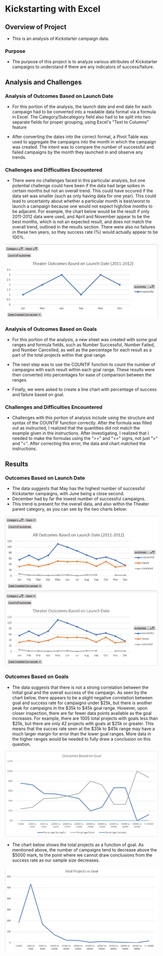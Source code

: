 # Kickstarting with Excel

## Overview of Project
* This is an analysis of Kickstarter campaign data.

### Purpose
* The purpose of this project is to analyze various attributes of Kickstarter campaigns to understand if there are any indicators of success/failure.

## Analysis and Challenges

### Analysis of Outcomes Based on Launch Date
* For this portion of the analysis, the launch date and end date for each campaign had to be converted into a readable data format via a formula in Excel. The Category/Subcategory field also had to be split into two separate fields for proper grouping, using Excel's "Text to Columns" feature

* After converting the dates into the correct format, a Pivot Table was used to aggregate the campaigns into the month in which the campaign was created. The intent was to compare the number of successful and failed campaigns by the month they launched in and observe any trends. 

### Challenges and Difficulties Encountered

* There were no challenges faced in this particular analysis, but one potential challenge could have been if the data had large spikes in certain months but not an overall trend. This could have occured if the data set was smaller (such as only having data for one year). This could lead to uncertainty about whether a particular month is best/worst to launch a campaign because one would not expect high/low months to be adjacent. For example, the chart below would be the result if only 2011-2012 data were used, and April and November appear to be the best months, which is not an expected result, and does not match the overall trend, outlined in the results section. There were also no failures in these two years, so they success rate (%) would actually appear to be 100%.

![alt text](https://github.com/XZandermarsh/Kickstarter_Challenge/blob/master/Results%20by%20Start%20Month%202011%202012.png "Theater Outcomes vs Launch Date (2011-2012)")

### Analysis of Outcomes Based on Goals

* For this portion of the analysis, a new sheet was created with some goal ranges and formula fields, such as Number Successful, Number Failed, and Number Cancelled, as well as the percentage for each result as a part of the total projects within that goal range.

* The next step was to use the COUNTIF function to count the number of campaigns with each result within each goal range. These results were then converted into percentages for ease of comparison between the ranges.

* Finally, we were asked to create a line chart with percentage of success and failure based on goal.

### Challenges and Difficulties Encountered

* Challenges with this portion of analysis include using the structure and syntax of the COUNTIF function correctly. After the formula was filled out as instructed, I realized that the quantities did not match the example given in the instructions. After investigating, I realized that I needed to make the formulas using the ">=" and "<=" signs, not just ">" and "<". After correcting this error, the data and chart matched the instructions.

## Results

### Outcomes Based on Launch Date
* The data suggests that May has the highest number of successful Kickstarter campaigns, with June being a close second.
* December had by far the lowest number of successful campaigns.
* This trend is present for the overall data, and also within the Theater parent category, as you can see by the two charts below:

![alt text](https://github.com/XZandermarsh/Kickstarter_Challenge/blob/master/All_Outcomes_vs_Launch.png "All Outcomes vs Launch Date")
![alt text](https://github.com/XZandermarsh/Kickstarter_Challenge/blob/master/Theater_Outcomes_vs_Launch.png "Theater Outcomes vs Launch Date")


### Outcomes Based on Goals

* The data suggests that there is not a strong correlation between the initial goal and the overall success of the campaign. As seen by the chart below, there appears to be a slight negative correlation between goal and success rate for campaigns under $25k, but there is another peak for campaigns in the $35k to $45k goal range. However, upon closer inspection, there are far fewer data points available as the goal increases. For example, there are 1005 total projects with goals less than $25k, but there are only 42 projects with goals at $25k or greater. This means that the succes rate seen at the $35k to $45k range may have a much larger margin for error than the lower goal ranges. More data in the higher ranges would be needed to fully draw a conclusion on this question.

![alt text](https://github.com/XZandermarsh/Kickstarter_Challenge/blob/master/Outcomes_vs_Goals.png "Outcomes vs Goals")

* The chart below shows the total projects as a function of goal. As mentioned above, the number of campaigns tend to decrease above the $5000 mark, to the point where we cannot draw conclusions from the success rate as our sample size decreases. 

![alt text](https://github.com/XZandermarsh/Kickstarter_Challenge/blob/master/Total_Projects_vs_Goal.png "Total Projects vs Goals")

